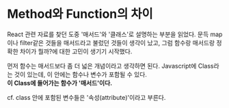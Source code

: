 # Method와 Function의 차이

React 관련 자료를 찾던 도중 '매서드'와 '클래스'로 설명하는 부분을 읽었다. 문득 map이나 filter같은 것들을 매서드라고 불렀던 것들이 생각이 났고, 그럼 함수랑 매서드랑 정확한 차이가 뭘까?에 대한 고민이 생기기 시작했다.      

먼저 함수는 매서드보다 좀 더 넓은 개념이라고 생각하면 된다.
Javascript에 Class라는 것이 있는데, 이 안에는 함수나 변수가 포함될 수 있다.     
**이 Class에 들어가는 함수가 '매서드'이다.**

cf. class 안에 포함된 변수들은 '속성(attribute)'이라고 부른다.